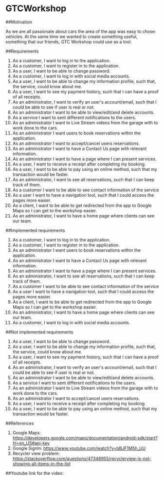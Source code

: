 # GTCWorkshop

##Motivation

As we are all passionate about cars the area of the app was easy to chose: vehicles. At the same time we wanted to create something useful, something that our friends, GTC Workshop could use as a tool.

##Requirements
1. As a customer, I want to log in to the application.
2. As a customer, I want to register in to the application.
3. As a user, I want to be able to change password.
4. As a customer, I want to log in with social media accounts.
5. As a user, I want to be able to change my information profile, such that, the service, could know about me.
6. As a user, I want to see my payment history, such that I can have a proof of all receipts.
7. As an administrator, I want to verify an user's account/email, such that I could be able to see if user is real or not.
8. As an administrator I want to be able to view/edit/and delete accounts.
9. As a service I want to sent different notifications to the users.
11. As an administrator I want to Live Stream videos from the garage with to work done to the cars.
12. As an administrator I want users to book reservations within the application.
13. As an administrator I want to accept/cancel users reservations.
14. As an administrator I want to have a Contact Us page with relevant information.
15. As an administrator I want to have a page where I can present services.
16. As a user, I want to receive a receipt after completing my booking.
17. As a user, I want to be able to pay using an online method, such that my transaction would be faster.
18. As an administrator, I want to see all reservations, such that I can keep track of them.
19. As a customer I want to be able to see contact information of the service
20. As a user I want to have a navigation tool, such that I could access the pages more easier.
21. As a client, I want to be able to get redirected from the app to Google Maps so I can get to the workshop easier.
22. As an administrator, I want to have a home page where clients can see our team.


##Implemented requirements
1. As a customer, I want to log in to the application.
2. As a customer, I want to register in to the application.
3. As an administrator I want users to book reservations within the application.
4. As an administrator I want to have a Contact Us page with relevant information.
5. As an administrator I want to have a page where I can present services.
6. As an administrator, I want to see all reservations, such that I can keep track of them.
7. As a customer I want to be able to see contact information of the service
8. As a user I want to have a navigation tool, such that I could access the pages more easier.
9. As a client, I want to be able to get redirected from the app to Google Maps so I can get to the workshop easier.
10. As an administrator, I want to have a home page where clients can see our team.
11. As a customer, I want to log in with social media accounts.



##Not implemented requirements
1. As a user, I want to be able to change password.
3. As a user, I want to be able to change my information profile, such that, the service, could know about me.
4. As a user, I want to see my payment history, such that I can have a proof of all receipts.
5. As an administrator, I want to verify an user's account/email, such that I could be able to see if user is real or not.
6. As an administrator I want to be able to view/edit/and delete accounts.
7. As a service I want to sent different notifications to the users.
8. As an administrator I want to Live Stream videos from the garage with to work done to the cars.
9. As an administrator I want to accept/cancel users reservations.
10. As a user, I want to receive a receipt after completing my booking.
11. As a user, I want to be able to pay using an online method, such that my transaction would be faster.

##References
1. Google Maps: https://developers.google.com/maps/documentation/android-sdk/start?hl=en_US#api-key
2. Google SignIn: https://www.youtube.com/watch?v=bBJF1M5h_UU
3. Recycler view problem: https://stackoverflow.com/questions/47348955/recyclerview-is-not-showing-all-items-in-the-list

##Youtube link for the video:

